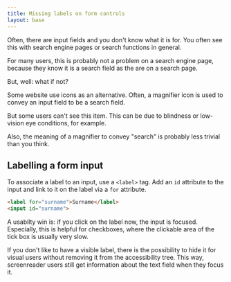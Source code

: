```yaml
---
title: Missing labels on form controls
layout: base
---
```

Often, there are input fields and you don't know what it is for.
You often see this with search engine pages or search functions in general.

For many users, this is probably not a problem on a search engine page,
because they know it is a search field as the are on a search page.

But, well: what if not?

Some website use icons as an alternative. Often, a magnifier icon is used to
convey an input field to be a search field.

But some users can't see this item. This can be due to blindness
or low-vision eye conditions, for example.

Also, the meaning of a magnifier to convey "search" is probably less
trivial than you think.

## Labelling a form input

To associate a label to an input, use a `<label>` tag. Add an `id` attribute to
the input and link to it on the label via a `for` attribute.

```html
<label for="surname">Surname</label>
<input id="surname">
```

A usabilty win is: if you click on the label now, the input is focused.
Especially, this is helpful for checkboxes, where the clickable area of the tick
box is usually very slow.

If you don't like to have a visible label, there is the possibility to hide it for
visual users without removing it from the accessibility tree. This way, screenreader
users still get information about the text field when they focus it.
